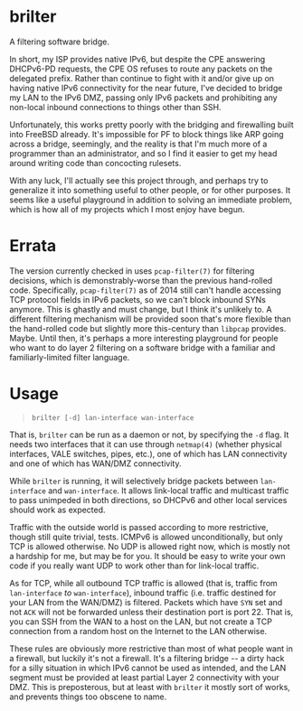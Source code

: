 brilter
=======

A filtering software bridge.

In short, my ISP provides native IPv6, but despite the CPE answering DHCPv6-PD requests, the CPE OS refuses to route any packets on the delegated prefix.  Rather than continue to fight with it and/or give up on having native IPv6 connectivity for the near future, I've decided to bridge my LAN to the IPv6 DMZ, passing only IPv6 packets and prohibiting any non-local inbound connections to things other than SSH.

Unfortunately, this works pretty poorly with the bridging and firewalling built into FreeBSD already.  It's impossible for PF to block things like ARP going across a bridge, seemingly, and the reality is that I'm much more of a programmer than an administrator, and so I find it easier to get my head around writing code than concocting rulesets.

With any luck, I'll actually see this project through, and perhaps try to generalize it into something useful to other people, or for other purposes.  It seems like a useful playground in addition to solving an immediate problem, which is how all of my projects which I most enjoy have begun.

# Errata

The version currently checked in uses `pcap-filter(7)` for filtering decisions, which is demonstrably-worse than the previous hand-rolled code.  Specifically, `pcap-filter(7)` as of 2014 still can't handle accessing TCP protocol fields in IPv6 packets, so we can't block inbound SYNs anymore.  This is ghastly and must change, but I think it's unlikely to.  A different filtering mechanism will be provided soon that's more flexible than the hand-rolled code but slightly more this-century than `libpcap` provides.  Maybe.  Until then, it's perhaps a more interesting playground for people who want to do layer 2 filtering on a software bridge with a familiar and familiarly-limited filter language.

# Usage

> ```brilter [-d] lan-interface wan-interface```

That is, `brilter` can be run as a daemon or not, by specifying the `-d` flag.  It needs two interfaces that it can use through `netmap(4)` (whether physical interfaces, VALE switches, pipes, etc.), one of which has LAN connectivity and one of which has WAN/DMZ connectivity.

While `brilter` is running, it will selectively bridge packets between `lan-interface` and `wan-interface`.  It allows link-local traffic and multicast traffic to pass unimpeded in both directions, so DHCPv6 and other local services should work as expected.

Traffic with the outside world is passed according to more restrictive, though still quite trivial, tests.  ICMPv6 is allowed unconditionally, but only TCP is allowed otherwise.  No UDP is allowed right now, which is mostly not a hardship for me, but may be for you.  It should be easy to write your own code if you really want UDP to work other than for link-local traffic.

As for TCP, while all outbound TCP traffic is allowed (that is, traffic from `lan-interface` *to* `wan-interface`), inbound traffic (i.e. traffic destined for your LAN from the WAN/DMZ) is filtered.  Packets which have `SYN` set and not `ACK` will not be forwarded unless their destination port is port 22.  That is, you can SSH from the WAN to a host on the LAN, but not create a TCP connection from a random host on the Internet to the LAN otherwise.

These rules are obviously more restrictive than most of what people want in a firewall, but luckily it's not a firewall.  It's a filtering bridge -- a dirty hack for a silly situation in which IPv6 cannot be used as intended, and the LAN segment must be provided at least partial Layer 2 connectivity with your DMZ.  This is preposterous, but at least with `brilter` it mostly sort of works, and prevents things too obscene to name.
